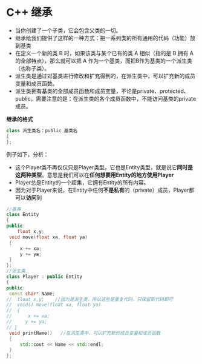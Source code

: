 # C++ 继承

- 当你创建了一个子类，它会包含父类的一切。
- 继承给我们提供了这样的一种方式：把一系列类的所有通用的代码（功能）放到基类
- 在定义一个新的类 B 时，如果该类与某个已有的类 A 相似（指的是 B 拥有 A 的全部特点），那么就可以把 A 作为一个基类，而把B作为基类的一个派生类（也称子类）。
- 派生类是通过对基类进行修改和扩充得到的，在派生类中，可以扩充新的成员变量和成员函数。
- 派生类拥有基类的全部成员函数和成员变量，不论是private、protected、public。需要注意的是：在派生类的各个成员函数中，不能访问基类的private成员。

**继承的格式**

```cpp
class 派生类名：public 基类名
{
};
```

例子如下，分析：

- 这个Player类不再仅仅只是Player类型，它也是Entity类型，就是说它**同时是这两种类型**。意思是我们可以在**任何想要用Entity的地方使用Player**
- Player总是Entity的一个超集，它拥有Entity的所有内容。
- 因为对于Player来说，在Entity中任何**不是私有**的（private）成员，Player都可以**访问**到

```cpp
//基类
class Entity
{
public:
    float x,y;
 void move(float xa, float ya)
 {
     x += xa;
     y += ya;
 }
};
//派生类
class Player : public Entity
{
public:
 const char* Name;
//  float x,y;    //因为是派生类，所以这些是重复代码，只保留新代码即可
//  void() move(float xa, float ya)
//  {
//      x += xa;
//     y += ya;
// }
 void printName()   //在派生类中，可以扩充新的成员变量和成员函数
 {
     std::cout << Name << std::endl;
 }
};
```